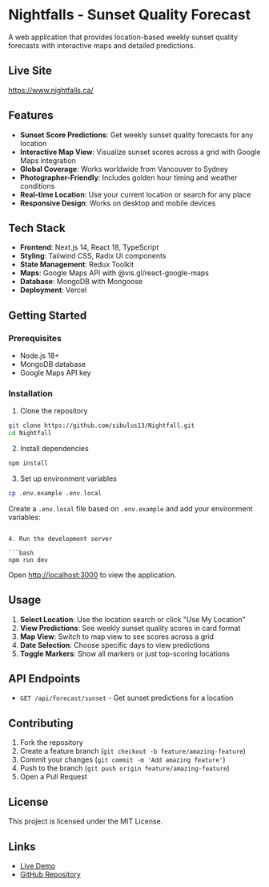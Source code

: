 # Nightfalls - Sunset Quality Forecast

A web application that provides location-based weekly sunset quality forecasts with interactive maps and detailed predictions.

## Live Site

https://www.nightfalls.ca/

## Features

- **Sunset Score Predictions**: Get weekly sunset quality forecasts for any location
- **Interactive Map View**: Visualize sunset scores across a grid with Google Maps integration
- **Global Coverage**: Works worldwide from Vancouver to Sydney
- **Photographer-Friendly**: Includes golden hour timing and weather conditions
- **Real-time Location**: Use your current location or search for any place
- **Responsive Design**: Works on desktop and mobile devices

## Tech Stack

- **Frontend**: Next.js 14, React 18, TypeScript
- **Styling**: Tailwind CSS, Radix UI components
- **State Management**: Redux Toolkit
- **Maps**: Google Maps API with @vis.gl/react-google-maps
- **Database**: MongoDB with Mongoose
- **Deployment**: Vercel

## Getting Started

### Prerequisites

- Node.js 18+
- MongoDB database
- Google Maps API key

### Installation

1. Clone the repository

```bash
git clone https://github.com/sibulus13/Nightfall.git
cd Nightfall
```

2. Install dependencies

```bash
npm install
```

3. Set up environment variables

```bash
cp .env.example .env.local
```

Create a `.env.local` file based on `.env.example` and add your environment variables:

````

4. Run the development server

```bash
npm run dev
````

Open [http://localhost:3000](http://localhost:3000) to view the application.

## Usage

1. **Select Location**: Use the location search or click "Use My Location"
2. **View Predictions**: See weekly sunset quality scores in card format
3. **Map View**: Switch to map view to see scores across a grid
4. **Date Selection**: Choose specific days to view predictions
5. **Toggle Markers**: Show all markers or just top-scoring locations

## API Endpoints

- `GET /api/forecast/sunset` - Get sunset predictions for a location

## Contributing

1. Fork the repository
2. Create a feature branch (`git checkout -b feature/amazing-feature`)
3. Commit your changes (`git commit -m 'Add amazing feature'`)
4. Push to the branch (`git push origin feature/amazing-feature`)
5. Open a Pull Request

## License

This project is licensed under the MIT License.

## Links

- [Live Demo](https://nightfall-nine.vercel.app)
- [GitHub Repository](https://github.com/sibulus13/Nightfall)
